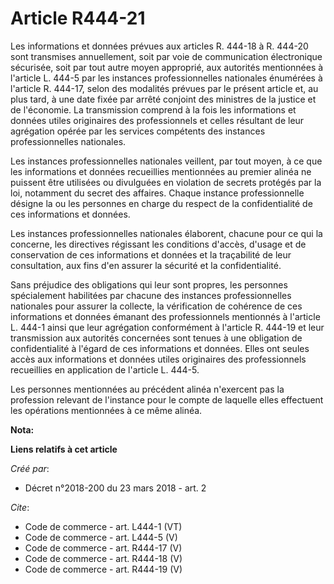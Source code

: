 # Article R444-21

Les informations et données prévues aux articles R. 444-18 à R. 444-20 sont transmises annuellement, soit par voie de
communication électronique sécurisée, soit par tout autre moyen approprié, aux autorités mentionnées à l'article L. 444-5 par
les instances professionnelles nationales énumérées à l'article R. 444-17, selon des modalités prévues par le présent article
et, au plus tard, à une date fixée par arrêté conjoint des ministres de la justice et de l'économie. La transmission comprend
à la fois les informations et données utiles originaires des professionnels et celles résultant de leur agrégation opérée par
les services compétents des instances professionnelles nationales. 

Les instances professionnelles nationales veillent, par tout moyen, à ce que les informations et données recueillies
mentionnées au premier alinéa ne puissent être utilisées ou divulguées en violation de secrets protégés par la loi, notamment
du secret des affaires. Chaque instance professionnelle désigne la ou les personnes en charge du respect de la
confidentialité de ces informations et données. 

Les instances professionnelles nationales élaborent, chacune pour ce qui la concerne, les directives régissant les conditions
d'accès, d'usage et de conservation de ces informations et données et la traçabilité de leur consultation, aux fins d'en
assurer la sécurité et la confidentialité. 

Sans préjudice des obligations qui leur sont propres, les personnes spécialement habilitées par chacune des instances
professionnelles nationales pour assurer la collecte, la vérification de cohérence de ces informations et données émanant des
professionnels mentionnés à l'article L. 444-1 ainsi que leur agrégation conformément à l'article R. 444-19 et leur
transmission aux autorités concernées sont tenues à une obligation de confidentialité à l'égard de ces informations et
données. Elles ont seules accès aux informations et données utiles originaires des professionnels recueillies en application
de l'article L. 444-5. 

Les personnes mentionnées au précédent alinéa n'exercent pas la profession relevant de l'instance pour le compte de laquelle
elles effectuent les opérations mentionnées à ce même alinéa.

**Nota:**



**Liens relatifs à cet article**

_Créé par_:

  - Décret n°2018-200 du 23 mars 2018 - art. 2

_Cite_:

  - Code de commerce - art. L444-1 (VT)
  - Code de commerce - art. L444-5 (V)
  - Code de commerce - art. R444-17 (V)
  - Code de commerce - art. R444-18 (V)
  - Code de commerce - art. R444-19 (V)

